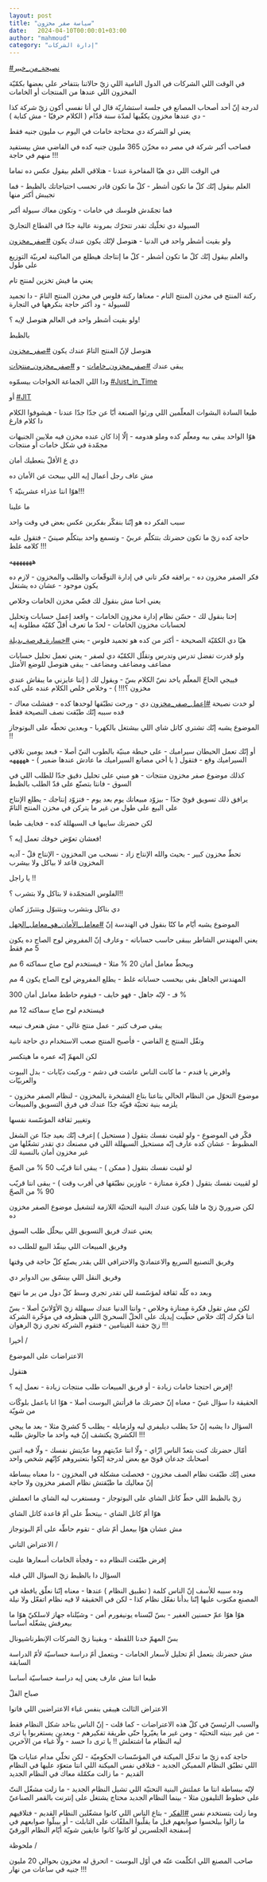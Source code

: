```yaml
---
layout: post
title: "سياسة صفر مخزون"
date:   2024-04-10T00:00:01+03:00
author: "mahmoud"
category: "إدارة الشركات"
---
```



[<u>\#نصيحة\_من\_خبير</u>](https://www.facebook.com/hashtag/%D9%86%D8%B5%D9%8A%D8%AD%D8%A9_%D9%85%D9%86_%D8%AE%D8%A8%D9%8A%D8%B1?__eep__=6&__cft__%5b0%5d=AZW7mcJAJZd6g3XGS8jhA_0cqM0EtNb8sW70STm_gkoId4QGLGWTBjRfxd3kwBN31aLr1qS1BNeYg20XSAoNxTHKwRcK_xMnZWJdmiJ0LdnBrNIff7rM1piz2pQ123UruY98c4kPzn0ZjPt4__zlidTfUoLPP5vAFEP4Kh8OkceOVevzvx8sWdT0Wfje6S76NAY&__tn__=*NK-R)




في الوقت اللي الشركات في الدول النامية اللي زيّ حالاتنا
بتتفاخر على بعضها بكمّيّة المخزون اللي عندها من المنتجات أو الخامات

لدرجة إنّ أحد أصحاب المصانع في جلسة استشاريّة قال لي أنا
نفسي أكون زيّ شركة كذا - دي عندها مخزون يكفّيها لمدّة سنة قدّام ( الكلام
حرفيّا - مش كناية )




يعني لو الشركة دي محتاجة خامات في اليوم ب مليون جنيه
فقط

فصاحب أكبر شركة في مصر ده مخزّن 365 مليون جنيه كده في
الفاضي مش بيستفيد منهم في حاجة !!!




في الوقت اللي دي هيّا المفاخرة عندنا - هتلاقي العلم بيقول
عكس ده تماما




العلم بيقول إنّك كلّ ما تكون أشطر - كلّ ما تكون قادر تحسب
احتياجاتك بالظبط - فما تجيبش أكتر منها

فما تجمّدش فلوسك في خامات - وتكون معاك سيولة أكبر

السيولة دي تخلّيك تقدر تتحرّك بمرونة عالية جدّا في القطاع
التجاريّ




ولو بقيت أشطر واحد في الدنيا - هتوصل لإنّك يكون عندك
يكون
[<u>\#صفر\_مخزون</u>](https://www.facebook.com/hashtag/%D8%B5%D9%81%D8%B1_%D9%85%D8%AE%D8%B2%D9%88%D9%86?__eep__=6&__cft__%5b0%5d=AZW7mcJAJZd6g3XGS8jhA_0cqM0EtNb8sW70STm_gkoId4QGLGWTBjRfxd3kwBN31aLr1qS1BNeYg20XSAoNxTHKwRcK_xMnZWJdmiJ0LdnBrNIff7rM1piz2pQ123UruY98c4kPzn0ZjPt4__zlidTfUoLPP5vAFEP4Kh8OkceOVevzvx8sWdT0Wfje6S76NAY&__tn__=*NK-R)




والعلم بيقول إنّك كلّ ما تكون أشطر - كلّ ما إنتاجك هيطلع من
الماكينة لعربيّة التوزيع على طول

يعني ما فيش تخزين لمنتج تام




ركنة المنتج في مخزن المنتج التام - معناها ركنة فلوس في
مخزن المنتج التامّ - دا تجميد للسيولة - ود أكتر حاجة بنكرهها في
التجارة




ولو بقيت أشطر واحد في العالم هتوصل لإيه ؟!

بالظبط

هتوصل لإنّ المنتج التامّ عندك يكون
[<u>\#صفر\_مخزون</u>](https://www.facebook.com/hashtag/%D8%B5%D9%81%D8%B1_%D9%85%D8%AE%D8%B2%D9%88%D9%86?__eep__=6&__cft__%5b0%5d=AZW7mcJAJZd6g3XGS8jhA_0cqM0EtNb8sW70STm_gkoId4QGLGWTBjRfxd3kwBN31aLr1qS1BNeYg20XSAoNxTHKwRcK_xMnZWJdmiJ0LdnBrNIff7rM1piz2pQ123UruY98c4kPzn0ZjPt4__zlidTfUoLPP5vAFEP4Kh8OkceOVevzvx8sWdT0Wfje6S76NAY&__tn__=*NK-R)




يبقى عندك
[<u>\#صفر\_مخزون\_خامات</u>](https://www.facebook.com/hashtag/%D8%B5%D9%81%D8%B1_%D9%85%D8%AE%D8%B2%D9%88%D9%86_%D8%AE%D8%A7%D9%85%D8%A7%D8%AA?__eep__=6&__cft__%5b0%5d=AZW7mcJAJZd6g3XGS8jhA_0cqM0EtNb8sW70STm_gkoId4QGLGWTBjRfxd3kwBN31aLr1qS1BNeYg20XSAoNxTHKwRcK_xMnZWJdmiJ0LdnBrNIff7rM1piz2pQ123UruY98c4kPzn0ZjPt4__zlidTfUoLPP5vAFEP4Kh8OkceOVevzvx8sWdT0Wfje6S76NAY&__tn__=*NK-R) -
و
[<u>\#صفر\_مخزون\_منتجات</u>](https://www.facebook.com/hashtag/%D8%B5%D9%81%D8%B1_%D9%85%D8%AE%D8%B2%D9%88%D9%86_%D9%85%D9%86%D8%AA%D8%AC%D8%A7%D8%AA?__eep__=6&__cft__%5b0%5d=AZW7mcJAJZd6g3XGS8jhA_0cqM0EtNb8sW70STm_gkoId4QGLGWTBjRfxd3kwBN31aLr1qS1BNeYg20XSAoNxTHKwRcK_xMnZWJdmiJ0LdnBrNIff7rM1piz2pQ123UruY98c4kPzn0ZjPt4__zlidTfUoLPP5vAFEP4Kh8OkceOVevzvx8sWdT0Wfje6S76NAY&__tn__=*NK-R)




ودا اللي الجماعة الخواجات بيسمّوه
[<u>\#Just\_in\_Time</u>](https://www.facebook.com/hashtag/just_in_time?__eep__=6&__cft__%5b0%5d=AZW7mcJAJZd6g3XGS8jhA_0cqM0EtNb8sW70STm_gkoId4QGLGWTBjRfxd3kwBN31aLr1qS1BNeYg20XSAoNxTHKwRcK_xMnZWJdmiJ0LdnBrNIff7rM1piz2pQ123UruY98c4kPzn0ZjPt4__zlidTfUoLPP5vAFEP4Kh8OkceOVevzvx8sWdT0Wfje6S76NAY&__tn__=*NK-R)

أو
[<u>\#JIT</u>](https://www.facebook.com/hashtag/jit?__eep__=6&__cft__%5b0%5d=AZW7mcJAJZd6g3XGS8jhA_0cqM0EtNb8sW70STm_gkoId4QGLGWTBjRfxd3kwBN31aLr1qS1BNeYg20XSAoNxTHKwRcK_xMnZWJdmiJ0LdnBrNIff7rM1piz2pQ123UruY98c4kPzn0ZjPt4__zlidTfUoLPP5vAFEP4Kh8OkceOVevzvx8sWdT0Wfje6S76NAY&__tn__=*NK-R)




طبعا السادة البشوات المعلّمين اللي ورثوا الصنعة أبّا عن
جدّا جدّا عندنا - هيشوفوا الكلام دا كلام فارغ

هوّا الواحد يبقى بيه ومعلّم كده وملو هدومه - إلّا إذا كان
عنده مخزن فيه ملايين الجنيهات مجمّدة في شكل خامات أو منتجات

دي ع الأقلّ بتعطيك أمان




مش عاف رجل أعمال إيه اللي بيبحث عن الأمان ده

هوّا انتا عذراء عشرينيّة ؟!!!

ما علينا




سبب الفكر ده هو إنّنا بنفكّر بفكرين عكس بعض في وقت
واحد

حاجة كده زيّ ما تكون حضرتك بتتكلّم عربيّ - وتسمع واحد
بيتكلّم صينيّ - فتقول عليه كلامه غلط !!!

هههههههه




فكر الصفر مخزون ده - يرافقه فكر تاني في إدارة التوقّعات
والطلب والمخزون - لازم ده يكون موجود - عشان ده يشتغل




يعني احنا مش بنقول لك فضّي مخزن الخامات وخلاص

إحنا بنقول لك - حسّن نظام إدارة مخزون الخامات - واقعد
إعمل حسابات وتحليل لحسابات مخزون الخامات - لحدّ ما تعرف أقلّ كمّيّة مطلوبة
إيه

هيّا دي الكمّيّة الصحيحة - أكتر من كده هو تجميد فلوس -
يعني
[<u>\#خسارة\_فرصة\_بديلة</u>](https://www.facebook.com/hashtag/%D8%AE%D8%B3%D8%A7%D8%B1%D8%A9_%D9%81%D8%B1%D8%B5%D8%A9_%D8%A8%D8%AF%D9%8A%D9%84%D8%A9?__eep__=6&__cft__%5b0%5d=AZW7mcJAJZd6g3XGS8jhA_0cqM0EtNb8sW70STm_gkoId4QGLGWTBjRfxd3kwBN31aLr1qS1BNeYg20XSAoNxTHKwRcK_xMnZWJdmiJ0LdnBrNIff7rM1piz2pQ123UruY98c4kPzn0ZjPt4__zlidTfUoLPP5vAFEP4Kh8OkceOVevzvx8sWdT0Wfje6S76NAY&__tn__=*NK-R)




ولو قدرت تفضل تدرس وتدرس وتقلّل الكمّيّة دي لصفر - يعني
تعمل تحليل حسابات مضاعف ومضاعف ومضاعف - يبقى هتوصل للوضع الأمثل




فييجي الحاجّ المعلّم ياخد نصّ الكلام بسّ - ويقول لك ( إنتا
عايزني ما يبقاش عندي مخزون ؟!!! ) - وخلاص خلص الكلام عنده على كده




لو خدت نصيحة
[<u>\#إعمل\_صفر\_مخزون</u>](https://www.facebook.com/hashtag/%D8%A5%D8%B9%D9%85%D9%84_%D8%B5%D9%81%D8%B1_%D9%85%D8%AE%D8%B2%D9%88%D9%86?__eep__=6&__cft__%5b0%5d=AZW7mcJAJZd6g3XGS8jhA_0cqM0EtNb8sW70STm_gkoId4QGLGWTBjRfxd3kwBN31aLr1qS1BNeYg20XSAoNxTHKwRcK_xMnZWJdmiJ0LdnBrNIff7rM1piz2pQ123UruY98c4kPzn0ZjPt4__zlidTfUoLPP5vAFEP4Kh8OkceOVevzvx8sWdT0Wfje6S76NAY&__tn__=*NK-R)
دي - ورحت تطبّقها لوحدها كده - ففشلت معاك - فده سببه إنّك
طبّقت نصف النصيحة فقط




الموضوع يشبه إنّك تشتري كاتل شاي اللي بيشتغل بالكهربا -
وبعدين تحطّه على البوتوجاز !!




أو إنّك تعمل الحيطان سيراميك - على حيطة مبنيّة بالطوب النيّ
أصلا - فبعد يومين تلاقي السيراميك وقع - فتقول ( يا أخي مصانع السيراميك
ما عادش عندها ضمير ) - هههههه




كذلك موضوع صفر مخزون منتجات - هو مبني على تحليل دقيق جدّا
للطلب اللي في السوق - فانتا بتصنّع على قدّ الطلب بالظبط

يرافق ذلك تسويق قويّ جدّا - بيزوّد مبيعاتك يوم بعد يوم -
فتزوّد إنتاجك - يطلع الإنتاج على البيع على طول من غير ما يتركن في مخزن
المنتج التامّ




لكن حضرتك سايبها ف السبهللة كده - فخايف طبعا

فعشان تعوّض خوفك تعمل إيه ؟!

تحطّ مخزون كبير - بحيث والله الإنتاج زاد - نسحب من
المخزون - الإنتاج قلّ - آديه المخزون قاعد لا بياكل ولا بيشرب




يا راجل !!

الفلوس المتجمّدة لا بتاكل ولا بتشرب ؟!!

دي بتاكل وبتشرب وبتتبوّل وبتتبرّز كمان




الموضوع يشبه أيّام ما كنّا بنقول في الهندسة إنّ
[<u>\#معامل\_الأمان\_هو\_معامل\_الجهل</u>](https://www.facebook.com/hashtag/%D9%85%D8%B9%D8%A7%D9%85%D9%84_%D8%A7%D9%84%D8%A3%D9%85%D8%A7%D9%86_%D9%87%D9%88_%D9%85%D8%B9%D8%A7%D9%85%D9%84_%D8%A7%D9%84%D8%AC%D9%87%D9%84?__eep__=6&__cft__%5b0%5d=AZW7mcJAJZd6g3XGS8jhA_0cqM0EtNb8sW70STm_gkoId4QGLGWTBjRfxd3kwBN31aLr1qS1BNeYg20XSAoNxTHKwRcK_xMnZWJdmiJ0LdnBrNIff7rM1piz2pQ123UruY98c4kPzn0ZjPt4__zlidTfUoLPP5vAFEP4Kh8OkceOVevzvx8sWdT0Wfje6S76NAY&__tn__=*NK-R)




يعني المهندس الشاطر بيبقى حاسب حساباته - وعارف إنّ
المفروض لوح الصاج ده يكون 5 مم فقط

وبيحطّ معامل أمان 20 % مثلا - فيستخدم لوح صاج سماكته 6
مم




المهندس الجاهل بقى بيحسب حساباته غلط - يطلع المفروض لوح
الصاج يكون 4 مم

فـ - لإنّه جاهل - فهو خايف - فيقوم حاطط معامل أمان
300 %

فيستخدم لوح صاج سماكته 12 مم




يبقى صرف كتير - عمل منتج غالي - مش هنعرف نبيعه

وتقّل المنتج ع الفاضي - فأصبح المنتج صعب الاستخدام دي
حاجة تانية

لكن المهمّ إنّه عمره ما هيتكسر




وافرض يا فندم - ما كانت الناس عاشت في دشم - وركبت
دبّابات - بدل البيوت والعربيّات




موضوع التحوّل من النظام الحالي بتاعنا بتاع الفشخرة
بالمخزون - لنظام الصفر مخزون - يلزمه بنية تحتيّة قويّة جدّا عندك في فرق
التسويق والمبيعات

وتغيير ثقافة المؤسّسة نفسها




فكّر في الموضوع - ولو لقيت نفسك بتقول ( مستحيل ) إعرف إنّك
بعيد جدّا عن الشغل المظبوط - عشان كده عارف إنّه مستحيل السبهللة اللي في
مصنعك دي تقدر تشغّلها من غير مخزون أمان بالنسبة لك




لو لقيت نفسك بتقول ( ممكن ) - يبقى انتا قريّب 50 % من
الصحّ

لو لقييت نفسك بتقول ( فكرة ممتازة - عاوزين نطبّقها في
أقرب وقت ) - يبقى انتا قريّب 90 % من الصحّ

لكن ضروريّ زيّ ما قلنا يكون عندك البنية التحتيّة اللازمة
لتشغيل موضوع الصفر مخزون ده

يعني عندك فريق التسويق اللي بيحلّل طلب السوق

وفريق المبيعات اللي بينفّذ البيع للطلب ده

وفريق التصنيع السريع والاعتماديّ والاحترافي اللي يقدر
يصنّع كلّ حاجة في وقتها

وفريق النقل اللي بينسّق بين الدواير دي

وبعد ده كلّه ثقافة لمؤسّسة للي تقدر تجري وسط كلّ دول من ير
ما تنهج




لكن مش تقول فكرة ممتازة وخلاص - وانتا الدنيا عندك سبهللة
زيّ الأوّلانيّ أصلا - بسّ انتا فكرك إنّك خلاص حطّيت إيديك على الحلّ السحريّ اللي
هتظرفه في مؤخّرة الشركة زيّ حقنة الفيتامين - فتقوم الشركة تجري زيّ
الرهوان !!!




أخيرا /

الاعتراضات على الموضوع




هتقول

إفرض احتجنا خامات زيادة - أو فريق المبيعات طلب منتجات
زيادة - نعمل إيه ؟!




الحقيقة دا سؤال غبيّ - معناه إنّ حضرتك ما قرأتش البوست
أصلا - هوّا انا باعمل بلوكّات من شويّة




السؤال دا يشبه إنّ حدّ يطلب ديليفري ليه ولزمايله - يطلب 5
كشريّ مثلا - بعد ما ييجي الكشريّ يكتشف إنّ فيه واحد ما جالوش طلبه
!!!

أمّال حضرتك كنت بتعدّ الناس ازّاي - ولّا انتا عدّيتهم وما
عدّيتش نفسك - ولّا فيه اتنين اصحابك جدعان قويّ مع بعض لدرجة إنّكوا بتعتبروهم
كإنّهم شخص واحد




معنى إنّك طبّقت نظام الصف مخزون - فحصلت مشكلة في المخزون -
دا معناه ببساطة إنّ معاليك ما طبّقتش نظام الصفر مخزون ولا حاجة

زيّ بالظبط اللي حطّ كاتل الشاي على البوتوجاز - ومستغرب ليه
الشاي ما اتعملش




هوّا أمّ كاتل الشاي - بيتحطّ على أمّ قاعدة كاتل الشاي

مش عشان هوّا بيعمل أمّ شاي - تقوم حاطّه على أمّ
البوتوجاز




الاعتراض التاني /




إفرض طبّقت النظام ده - وفجأة الخامات أسعارها عليت

السؤال دا بالظبط زيّ السؤال اللي قبله

وده سببه للأسف إنّ الناس كلمة ( تطبيق النظام ) عندها -
معناه إنّنا نعلّق يافطة في المصنع مكتوب عليها إنّنا بدأنا نفعّل نظام كذا -
لكن في الحقيقة لا فيه نظام اتفعّل ولا نيلة




هوّا هوّا عمّ حسنين الغفير - بسّ لبّسناه يونيفورم أمن -
وشيّلناه جهاز لاسلكيّ هوّا ما بيعرفش يشغّله أساسا

بسّ المهمّ خدنا اللقطة - وبقينا زيّ الشركات
الإنطرناشيونال




مش حضرتك بتعمل أمّ تحليل لأسعار الخامات - وبتعمل أمّ دراسة
حساسيّة لأمّ الدراسة السابقة

طبعا انتا مش عارف يعني إيه دراسة حساسيّة أساسا

صباح الفلّ




الاعتراض الثالث هيبقى بنفس غباء الاعتراضين اللي
فاتوا

والسبب الرئيسيّ في كلّ هذه الاعتراضات - كما قلت - إنّ الناس
بتاخد شكل النظام فقط - من غير بنيته التحتيّة - ومن غير ما يغيّروا حتّى
طريقة تفكيرهم - وبعدين يستغربوا يا ترى ليه النظام ما اشتغلش !! يا ترى دا
حسد - ولّا غباء من الآخرين




حاجة كده زيّ ما تدخّل الميكنة في المؤسّسات الحكوميّة - لكن
تخلّي مدام عنايات هيّا اللي تطبّق النظام المميكن الجديد - فتلاقي نفس
الميكنة اللي انتا متعوّد عليها في النظام القديم - ما زالت مكمّلة معاك في
النظام الجديد




لإنّه ببساطة انتا ما عملتش البنية التحتيّة اللي تشيل
النظام الجديد - ما زلت مشغّل النتّ على خطوط التليفون مثلا - بينما النظام
الجديد محتاج يشتغل على إنترنت بالقمر الصناعيّ




وما زلت بتستخدم نفس
[<u>\#الفكر</u>](https://www.facebook.com/hashtag/%D8%A7%D9%84%D9%81%D9%83%D8%B1?__eep__=6&__cft__%5b0%5d=AZW7mcJAJZd6g3XGS8jhA_0cqM0EtNb8sW70STm_gkoId4QGLGWTBjRfxd3kwBN31aLr1qS1BNeYg20XSAoNxTHKwRcK_xMnZWJdmiJ0LdnBrNIff7rM1piz2pQ123UruY98c4kPzn0ZjPt4__zlidTfUoLPP5vAFEP4Kh8OkceOVevzvx8sWdT0Wfje6S76NAY&__tn__=*NK-R) -
بتاع الناس اللي كانوا مشغّلين النظام القديم - فتلاقيهم ما
زالوا بيلحسوا صوابعهم قبل ما يقلّبوا الملفّات على التابلت - أو بيبلّوا
صوابعهم في إسفنجة الجلسرين لو كانوا كانوا عايقين شويّة أيّام النظام
الورقيّ




ملحوظة /

صاحب المصنع اللي اتكلّمت عنّه في أوّل البوست - اتحرق له
مخزون بحوالي 20 مليون جنيه في ساعات من نهار !!!
